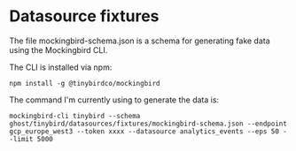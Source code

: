 # Datasource fixtures

The file mockingbird-schema.json is a schema for generating fake data using the Mockingbird CLI.

The CLI is installed via npm:

```
npm install -g @tinybirdco/mockingbird
```

The command I'm currently using to generate the data is:

```
mockingbird-cli tinybird --schema ghost/tinybird/datasources/fixtures/mockingbird-schema.json --endpoint gcp_europe_west3 --token xxxx --datasource analytics_events --eps 50 --limit 5000
```
